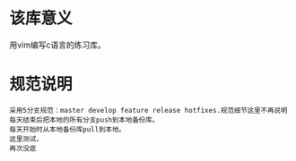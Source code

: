 # 该库意义 
用vim编写c语言的练习库。

# 规范说明 
	采用5分支规范：master develop feature release hotfixes.规范细节这里不再说明
	每天结束后把本地的所有分支push到本地备份库。
	每天开始时从本地备份库pull到本地。
	这里测试，
	再次没底


